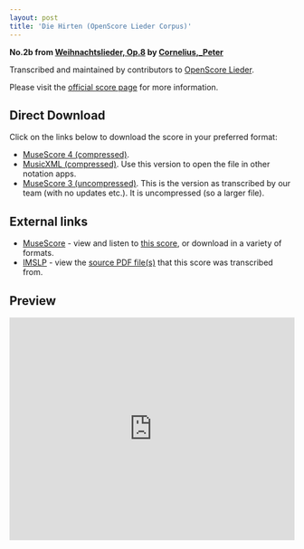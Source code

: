 ```yaml
---
layout: post
title: 'Die Hirten (OpenScore Lieder Corpus)'
---
```


__No.2b from [Weihnachtslieder, Op.8](https://fourscoreandmore.org/openscore/lieder/Cornelius%2C_Peter/Weihnachtslieder%2C_Op.8/) by [Cornelius,_Peter](https://fourscoreandmore.org/openscore/lieder/Cornelius%2C_Peter)__

Transcribed and maintained by contributors to [OpenScore Lieder].

Please visit the [official score page] for more information.

[official score page]: https://musescore.com/openscore-lieder-corpus/scores/7008709
[OpenScore Lieder]: https://musescore.com/openscore-lieder-corpus

## Direct Download

Click on the links below to download the score in your preferred format:
- [MuseScore 4 (compressed)](https://fourscoreandmore.org/openscore/lieder/Cornelius%2C_Peter/Weihnachtslieder%2C_Op.8/2b_Die_Hirten.mscz).
- [MusicXML (compressed)](https://fourscoreandmore.org/openscore/lieder/Cornelius%2C_Peter/Weihnachtslieder%2C_Op.8/2b_Die_Hirten.mxl). Use this version to open the file in other notation apps.
- [MuseScore 3 (uncompressed)](https://raw.githubusercontent.com/OpenScore/Lieder/refs/heads/main/scores/Cornelius%2C_Peter/Weihnachtslieder%2C_Op.8/2b_Die_Hirten/lc7008709.mscx). This is the version as transcribed by our team (with no updates etc.). It is uncompressed (so a larger file).

## External links

- [MuseScore] - view and listen to [this score][MuseScore], or download in a variety of formats.
- [IMSLP] - view the [source PDF file(s)][IMSLP] that this score was transcribed from.

[MuseScore]: https://musescore.com/score/7008709
[IMSLP]: https://imslp.org/wiki/Special:ReverseLookup/80690

## Preview

<iframe width="100%" height="394" src="https://musescore.com/openscore-lieder-corpus/scores/7008709/embed" frameborder="0" allowfullscreen allow="autoplay; fullscreen"></iframe>
